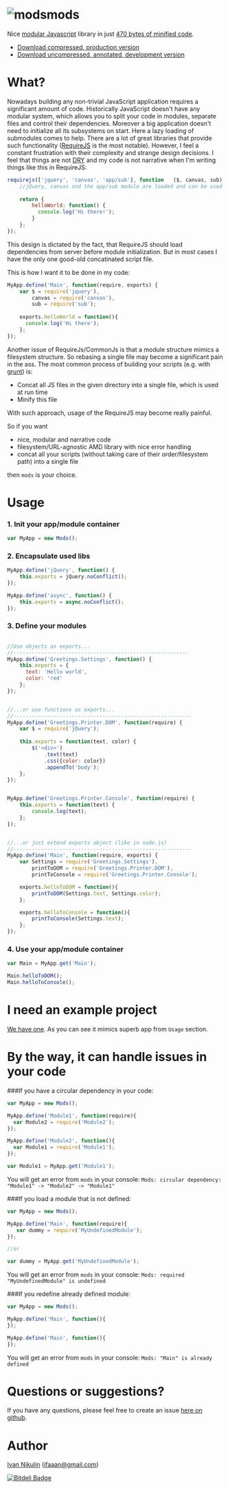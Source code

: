 ![mods](https://raw.github.com/inikulin/mods/master/logo.jpg)mods
====
Nice [modular Javascript](http://addyosmani.com/writing-modular-js/) library in just [470 bytes of minified code](https://github.com/inikulin/mods/blob/master/dist/mods.min.js).

* [Download compressed, production version](https://raw.github.com/inikulin/mods/master/dist/mods.min.js)
* [Download uncompressed, annotated, development version](https://raw.github.com/inikulin/mods/master/dist/mods.js)

What?
====
Nowadays building any non-trivial JavaScript application  requires a significant amount of code. Historically JavaScript
doesn't have any modular system, which allows you to split your code in modules, separate files and control their dependencies.
Moreover a big application doesn't need to initialize all its subsystems on start. Here a lazy loading of
submodules comes to help. There are a lot of great libraries that provide such functionality
([RequireJS](http://requirejs.org/) is the most notable). However, I feel a constant frustration with their complexity
and strange design decisions. I feel that things are not [DRY](http://en.wikipedia.org/wiki/Don%27t_repeat_yourself) and
my code is not narrative when I'm writing things like this in RequireJS:
```js
requirejs(['jquery', 'canvas', 'app/sub'], function   ($, canvas, sub) {
    //jQuery, canvas and the app/sub module are loaded and can be used here now.
    
    return {
        helloWorld: function() {
          console.log('Hi there!');
        }
    };
});
```

This design is dictated by the fact, that RequireJS should load dependencies from server before module initialization. But in most cases I have the only one good-old concatinated script file. 

This is how I want it to be done in my code:
```js
MyApp.define('Main', function(require, exports) {
    var $ = require('jquery'),
        canvas = require('canvas'),
        sub = require('sub');
        
    exports.helloWorld = function(){
      console.log('Hi there');
    };
});
```


Another issue of RequireJs/CommonJs is that a module structure mimics a filesystem structure. So rebasing a single file may become a significant pain in the ass. 
The most common process of building your scripts (e.g. with [grunt](http://gruntjs.com/)) is:
* Concat all JS files in the given directory into a single file, which is used at run time
* Minify this file

With such approach, usage of the RequireJS may become really painful.

So if you want

* nice, modular and narrative code
* filesystem/URL-agnostic AMD library with nice error handling
* concat all your scripts (without taking care of their order/filesystem path) into a single file

then `mods` is your choice.

Usage
====
### 1. Init your app/module container
```js
var MyApp = new Mods();
```

### 2. Encapsulate used libs
```js
MyApp.define('jQuery', function() {
    this.exports = jQuery.noConflict();
});

MyApp.define('async', function() {
    this.exports = async.noConflict();
});
```

### 3. Define your modules
```js

//Use objects as exports...
//---------------------------------------------------------
MyApp.define('Greetings.Settings', function() {
    this.exports = {
      text: 'Hello world',
      color: 'red'
    };
});


//...or use functions as exports...
//----------------------------------------------------------
MyApp.define('Greetings.Printer.DOM', function(require) {
    var $ = require('jQuery');
    
    this.exports = function(text, color) {
        $('<div>')
            .text(text)
            .css({color: color})
            .appendTo('body');
    };
});


MyApp.define('Greetings.Printer.Console', function(require) {
    this.exports = function(text) {
        console.log(text);
    };
});


//...or just extend exports object (like in node.js)
//----------------------------------------------------------
MyApp.define('Main', function(require, exports) {
    var Settings = require('Greetings.Settings'),
        printToDOM = require('Greetings.Printer.DOM'),
        printToConsole = require('Greetings.Printer.Console');

    exports.helloToDOM = function(){
        printToDOM(Settings.text, Settings.color);
    };

    exports.helloToConsole = function(){
        printToConsole(Settings.text);
    };
});
```

### 4. Use your app/module container
```js
var Main = MyApp.get('Main');

Main.helloToDOM();
Main.helloToConsole();
```


I need an example project
====
[We have one](https://github.com/inikulin/mods/tree/master/example).
As you can see it mimics superb app from `Usage` section.

By the way, it can handle issues in your code
====
###If you have a circular dependency in your code:

```js 
var MyApp = new Mods();

MyApp.define('Module1', function(require){
  var Module2 = require('Module2');
});

MyApp.define('Module2', function(){
  var Module1 = require('Module1');
});

var Module1 = MyApp.get('Module1');
``` 

You will get an error from `mods` in your console:
`Mods: circular dependency: "Module1" -> "Module2" -> "Module1"`

###If you load a module that is not defined:

```js 
var MyApp = new Mods();

MyApp.define('Main', function(require){
   var dummy = require('MyUndefinedModule');
});

//or

var dummy = MyApp.get('MyUndefinedModule'); 
``` 

You will get an error from `mods` in your console:
`Mods: required "MyUndefinedModule" is undefined`

###If you redefine already defined module:

```js 
var MyApp = new Mods();

MyApp.define('Main', function(){
});

MyApp.define('Main', function(){
});
``` 

You will get an error from `mods` in your console:
`Mods: "Main" is already defined`

Questions or suggestions?
====
If you have any questions, please feel free to create an issue [here on github](https://github.com/inikulin/mods/issues).

Author
====
[Ivan Nikulin](https://github.com/inikulin) (ifaaan@gmail.com)


[![Bitdeli Badge](https://d2weczhvl823v0.cloudfront.net/inikulin/mods/trend.png)](https://bitdeli.com/free "Bitdeli Badge")

